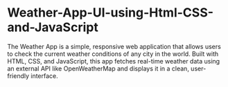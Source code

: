 # Weather-App-UI-using-Html-CSS-and-JavaScript
The Weather App is a simple, responsive web application that allows users to check the current weather conditions of any city in the world. Built with HTML, CSS, and JavaScript, this app fetches real-time weather data using an external API like OpenWeatherMap and displays it in a clean, user-friendly interface.
